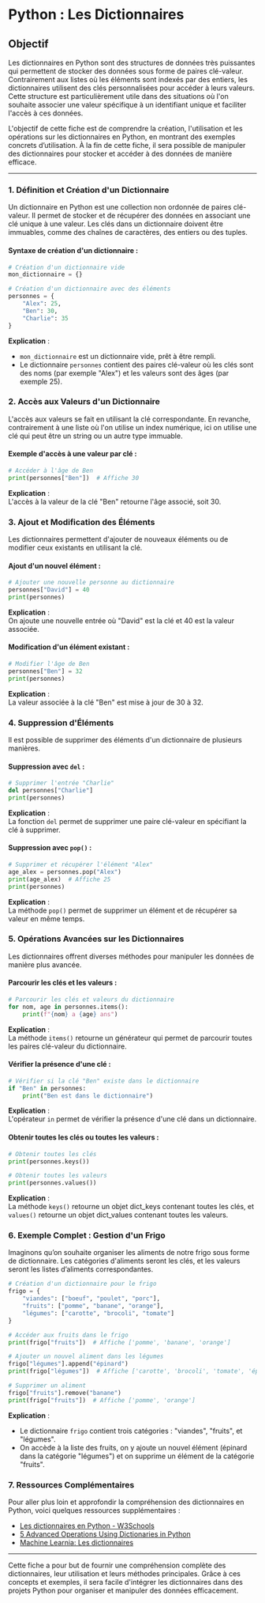 # Python : Les Dictionnaires

## Objectif

Les dictionnaires en Python sont des structures de données très puissantes qui permettent de stocker des données sous forme de paires clé-valeur. Contrairement aux listes où les éléments sont indexés par des entiers, les dictionnaires utilisent des clés personnalisées pour accéder à leurs valeurs. Cette structure est particulièrement utile dans des situations où l'on souhaite associer une valeur spécifique à un identifiant unique et faciliter l'accès à ces données.

L'objectif de cette fiche est de comprendre la création, l'utilisation et les opérations sur les dictionnaires en Python, en montrant des exemples concrets d’utilisation. À la fin de cette fiche, il sera possible de manipuler des dictionnaires pour stocker et accéder à des données de manière efficace.

---

### 1. Définition et Création d'un Dictionnaire

Un dictionnaire en Python est une collection non ordonnée de paires clé-valeur. Il permet de stocker et de récupérer des données en associant une clé unique à une valeur. Les clés dans un dictionnaire doivent être immuables, comme des chaînes de caractères, des entiers ou des tuples.

#### Syntaxe de création d'un dictionnaire :

```python
# Création d'un dictionnaire vide
mon_dictionnaire = {}

# Création d'un dictionnaire avec des éléments
personnes = {
    "Alex": 25,
    "Ben": 30,
    "Charlie": 35
}
```

**Explication** :  
- `mon_dictionnaire` est un dictionnaire vide, prêt à être rempli.
- Le dictionnaire `personnes` contient des paires clé-valeur où les clés sont des noms (par exemple "Alex") et les valeurs sont des âges (par exemple 25).

### 2. Accès aux Valeurs d'un Dictionnaire

L'accès aux valeurs se fait en utilisant la clé correspondante. En revanche, contrairement à une liste où l'on utilise un index numérique, ici on utilise une clé qui peut être un string ou un autre type immuable.

#### Exemple d'accès à une valeur par clé :

```python
# Accéder à l'âge de Ben
print(personnes["Ben"])  # Affiche 30
```

**Explication** :  
L'accès à la valeur de la clé "Ben" retourne l'âge associé, soit 30.

### 3. Ajout et Modification des Éléments

Les dictionnaires permettent d'ajouter de nouveaux éléments ou de modifier ceux existants en utilisant la clé.

#### Ajout d'un nouvel élément :

```python
# Ajouter une nouvelle personne au dictionnaire
personnes["David"] = 40
print(personnes)
```

**Explication** :  
On ajoute une nouvelle entrée où "David" est la clé et 40 est la valeur associée.

#### Modification d'un élément existant :

```python
# Modifier l'âge de Ben
personnes["Ben"] = 32
print(personnes)
```

**Explication** :  
La valeur associée à la clé "Ben" est mise à jour de 30 à 32.

### 4. Suppression d'Éléments

Il est possible de supprimer des éléments d'un dictionnaire de plusieurs manières.

#### Suppression avec `del` :

```python
# Supprimer l'entrée "Charlie"
del personnes["Charlie"]
print(personnes)
```

**Explication** :  
La fonction `del` permet de supprimer une paire clé-valeur en spécifiant la clé à supprimer.

#### Suppression avec `pop()` :

```python
# Supprimer et récupérer l'élément "Alex"
age_alex = personnes.pop("Alex")
print(age_alex)  # Affiche 25
print(personnes)
```

**Explication** :  
La méthode `pop()` permet de supprimer un élément et de récupérer sa valeur en même temps.

### 5. Opérations Avancées sur les Dictionnaires

Les dictionnaires offrent diverses méthodes pour manipuler les données de manière plus avancée.

#### Parcourir les clés et les valeurs :

```python
# Parcourir les clés et valeurs du dictionnaire
for nom, age in personnes.items():
    print(f"{nom} a {age} ans")
```

**Explication** :  
La méthode `items()` retourne un générateur qui permet de parcourir toutes les paires clé-valeur du dictionnaire.

#### Vérifier la présence d'une clé :

```python
# Vérifier si la clé "Ben" existe dans le dictionnaire
if "Ben" in personnes:
    print("Ben est dans le dictionnaire")
```

**Explication** :  
L'opérateur `in` permet de vérifier la présence d'une clé dans un dictionnaire.

#### Obtenir toutes les clés ou toutes les valeurs :

```python
# Obtenir toutes les clés
print(personnes.keys())

# Obtenir toutes les valeurs
print(personnes.values())
```

**Explication** :  
La méthode `keys()` retourne un objet dict_keys contenant toutes les clés, et `values()` retourne un objet dict_values contenant toutes les valeurs.

### 6. Exemple Complet : Gestion d'un Frigo

Imaginons qu’on souhaite organiser les aliments de notre frigo sous forme de dictionnaire. Les catégories d'aliments seront les clés, et les valeurs seront les listes d’aliments correspondantes.

```python
# Création d'un dictionnaire pour le frigo
frigo = {
    "viandes": ["boeuf", "poulet", "porc"],
    "fruits": ["pomme", "banane", "orange"],
    "légumes": ["carotte", "brocoli", "tomate"]
}

# Accéder aux fruits dans le frigo
print(frigo["fruits"])  # Affiche ['pomme', 'banane', 'orange']

# Ajouter un nouvel aliment dans les légumes
frigo["légumes"].append("épinard")
print(frigo["légumes"])  # Affiche ['carotte', 'brocoli', 'tomate', 'épinard']

# Supprimer un aliment
frigo["fruits"].remove("banane")
print(frigo["fruits"])  # Affiche ['pomme', 'orange']
```

**Explication** :  
- Le dictionnaire `frigo` contient trois catégories : "viandes", "fruits", et "légumes".
- On accède à la liste des fruits, on y ajoute un nouvel élément (épinard dans la catégorie "légumes") et on supprime un élément de la catégorie "fruits".

### 7. Ressources Complémentaires

Pour aller plus loin et approfondir la compréhension des dictionnaires en Python, voici quelques ressources supplémentaires :

- [Les dictionnaires en Python - W3Schools](https://www.w3schools.com/python/python_dictionaries.asp)
- [5 Advanced Operations Using Dictionaries in Python](https://betterprogramming.pub/5-advanced-operations-using-dictionaries-in-python-5f8edb4719fa)
- [Machine Learnia: Les dictionnaires](https://www.youtube.com/watch?v=QR-gUWAeLqs)

---

Cette fiche a pour but de fournir une compréhension complète des dictionnaires, leur utilisation et leurs méthodes principales. Grâce à ces concepts et exemples, il sera facile d'intégrer les dictionnaires dans des projets Python pour organiser et manipuler des données efficacement.
